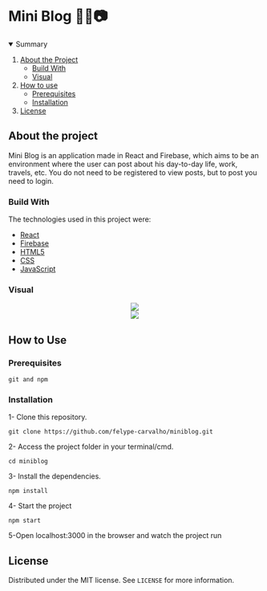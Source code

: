 # Mini Blog 📝🤳📷
 
<!-- TABLE OF CONTENTS -->
<details open="open">
  <summary>Summary</summary>
  <ol>
    <li>
      <a href="#about-the-project">About the Project</a>
      <ul>
        <li><a href="#build-with">Build With</a></li>
        <li><a href="#visual">Visual</a></li>
      </ul>
    </li>
    <li>
      <a href="#how-to-use">How to use</a>
      <ul>
        <li><a href="#prerequisites">Prerequisites</a></li>
        <li><a href="#installation">Installation</a></li>
      </ul>
    </li>
    <li><a href="#license">License</a></li>
  </ol>
</details>

<!-- ABOUT THE PROJECT -->
## About the project

<p>Mini Blog is an application made in React and Firebase, which aims to be an environment where the user can post about his day-to-day life, work, travels, etc. You do not need to be registered to view posts, but to post you need to login.</p>

<!-- BUILD WITH -->
### Build With
The technologies used in this project were:
* [React](https://reactjs.org)
* [Firebase](https://firebase.google.com/docs)
* [HTML5](https://developer.mozilla.org/en-US/docs/Web/HTML)
* [CSS](https://developer.mozilla.org/en-US/docs/Web/CSS)
* [JavaScript](https://developer.mozilla.org/en-US/docs/Web/JavaScript)



<!-- VISUAL -->
### Visual

<div align="center">
 <img src="https://github.com/felype-carvalho/miniblog/assets/43687521/209f64e0-e30b-4319-9c90-4c5de8e00fab">
</div>
<div align="center">
 <img src="https://github.com/felype-carvalho/miniblog/assets/43687521/b65ff81a-39fa-4a5e-84a0-5832e83ccd17">
</div>


<!-- HOW TO USE -->
## How to Use

### Prerequisites

``` git and npm ```

### Installation

1- Clone this repository.
``` 
git clone https://github.com/felype-carvalho/miniblog.git
```

2- Access the project folder in your terminal/cmd.
``` 
cd miniblog
```

3- Install the dependencies.
```
npm install
```

4- Start the project
``` 
npm start
```

5-Open localhost:3000 in the browser and watch the project run

 
<!-- LICENSE -->
## License

Distributed under the MIT license. See `LICENSE` for more information.
